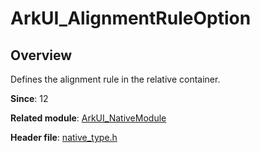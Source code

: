 # ArkUI_AlignmentRuleOption

## Overview

Defines the alignment rule in the relative container.

**Since**: 12

**Related module**: [ArkUI_NativeModule](capi-arkui-nativemodule.md)

**Header file**: [native_type.h](capi-native-type-h.md)

